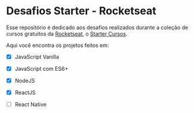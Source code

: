 # Desafios Starter - Rocketseat

Esse repositório é dedicado aos desafios realizados durante a coleção de cursos gratuitos da [Rocketseat](https://rocketseat.com.br/), o [Starter Cursos](https://app.rocketseat.com.br/journey/starter).

Aqui você encontra os projetos feitos em:
- [x] JavaScript Vanilla
- [x] JavaScript com ES6+
- [x] NodeJS
- [x] ReactJS
- [ ] React Native

